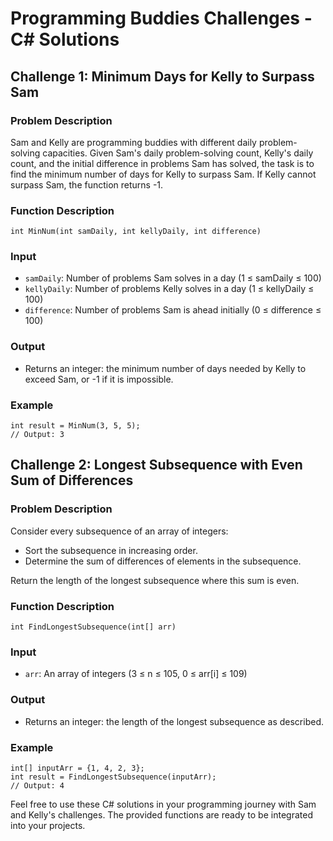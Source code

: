 # Programming Buddies Challenges - C# Solutions

## Challenge 1: Minimum Days for Kelly to Surpass Sam

### Problem Description

Sam and Kelly are programming buddies with different daily problem-solving capacities. Given Sam's daily problem-solving count, Kelly's daily count, and the initial difference in problems Sam has solved, the task is to find the minimum number of days for Kelly to surpass Sam. If Kelly cannot surpass Sam, the function returns -1.

### Function Description

```
int MinNum(int samDaily, int kellyDaily, int difference)
```



### Input

- `samDaily`: Number of problems Sam solves in a day (1 ≤ samDaily ≤ 100)
- `kellyDaily`: Number of problems Kelly solves in a day (1 ≤ kellyDaily ≤ 100)
- `difference`: Number of problems Sam is ahead initially (0 ≤ difference ≤ 100)



### Output

- Returns an integer: the minimum number of days needed by Kelly to exceed Sam, or -1 if it is impossible.



### Example

```
int result = MinNum(3, 5, 5);
// Output: 3
```


## Challenge 2: Longest Subsequence with Even Sum of Differences

### Problem Description

Consider every subsequence of an array of integers:

- Sort the subsequence in increasing order.
- Determine the sum of differences of elements in the subsequence.

Return the length of the longest subsequence where this sum is even.

### Function Description

```
int FindLongestSubsequence(int[] arr)
```



### Input

- `arr`: An array of integers (3 ≤ n ≤ 105, 0 ≤ arr[i] ≤ 109)



### Output

- Returns an integer: the length of the longest subsequence as described.



### Example

```
int[] inputArr = {1, 4, 2, 3};
int result = FindLongestSubsequence(inputArr);
// Output: 4
```

Feel free to use these C# solutions in your programming journey with Sam and Kelly's challenges. The provided functions are ready to be integrated into your projects.